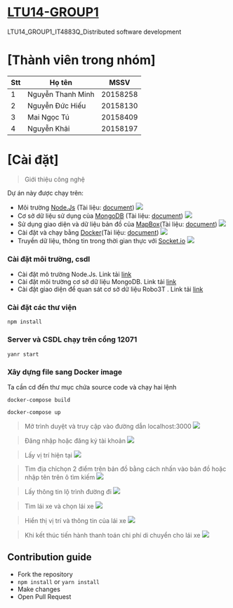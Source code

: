 # [LTU14-GROUP1](https://github.com/minhnt303/LTU14-GROUP1)
LTU14_GROUP1_IT4883Q_Distributed software development
# [Thành viên trong nhóm]
Stt | Họ tên | MSSV 
--- | --- | ---
1 | Nguyễn Thanh Minh | 20158258 
2 | Nguyễn Đức Hiếu | 20158130 
3 | Mai Ngọc Tú | 20158409 
4 | Nguyễn Khải | 20158197 
# [Cài đặt]

> Giới thiệu công nghệ

Dự án này được chạy trên:
* Môi trường [Node.Js](https://nodejs.org/en/docs/) (Tài liệu: [document](https://nodejs.org/en/docs/))
![](https://img.icons8.com/windows/128/000000/node-js.png)
* Cơ sở dữ liệu sử dụng của [MongoDB](https://docs.mongodb.com/) (Tài liệu: [document](https://docs.mongodb.com/))
![](https://docs.mongodb.com/images/mongodb-logo.png)
* Sử dụng giao diện và dữ liệu bản đồ của [MapBox](https://www.mapbox.com/)(Tài liệu: [document](https://www.mapbox.com/))
![](https://assets.website-files.com/5d3ef00c73102c436bc83996/5d3ef00c73102c893bc83a28_logo-regular-p-500.png)
* Cài đặt và chạy bằng [Docker](https://docs.docker.com/)(Tài liệu: [document](https://docs.docker.com/))
![](https://cdn.thenewstack.io/media/2014/04/homepage-docker-logo.png)
* Truyền dữ liệu, thông tin trong thời gian thực với [Socket.io](https://socket.io/)
![](https://www.programwitherik.com/content/images/2017/01/socket-e1434850599985.png)
### Cài đặt môi trường, csdl
* Cài đặt mô trường Node.Js. Link tải [link](https://nodejs.org/dist/v12.13.1/node-v12.13.1-x64.msi)
* Cài đặt môi trường cơ sở dữ liệu MongoDB. Link tải [link](https://fastdl.mongodb.org/win32/mongodb-win32-x86_64-2012plus-4.2.1-signed.msi)
* Cài đặt giao diện để quan sát cơ sở dữ liệu Robo3T . Link tải [link](https://download-test.robomongo.org/windows/robo3t-1.3.1-windows-x86_64-7419c406.exe)
### Cài đặt các thư viện
```
npm install
```
### Server và CSDL chạy trên cổng 12071
```
yanr start
```
### Xây dựng file sang Docker image
Ta cần cd đến thư mục chứa source code và chạy hai lệnh
```
docker-compose build
```
```
docker-compose up
```
> Mở trình duyệt và truy cập vào đường dẫn localhost:3000
![](https://i.imgur.com/4IDkwwD.png)

> Đăng nhập hoặc đăng ký tài khoản
![](https://i.imgur.com/uEfM11U.png)

>Lấy vị trí hiện tại
![](https://i.imgur.com/7Q8c7ak.png)

>Tìm địa chỉchọn 2 điểm trên bản đồ bằng cách nhấn vào bản đồ hoặc nhập tên trên ô tìm kiếm
![](https://i.imgur.com/Ph6JZGV.png)

>Lấy thông tin lộ trình đường đi
![](https://i.imgur.com/hUSgS6w.png)

>Tìm lái xe và chọn lái xe
![](https://i.imgur.com/C1Sl80h.png)

> Hiển thị vị trí và thông tin của lái xe
![](https://i.imgur.com/r3Lm0BQ.png)

>Khi kết thúc tiến hành thanh toán chi phí di chuyển cho lái xe
![](https://i.imgur.com/x8Cx42n.png)
## Contribution guide
* Fork the repository
* `npm install` or `yarn install`
* Make changes
* Open Pull Request

